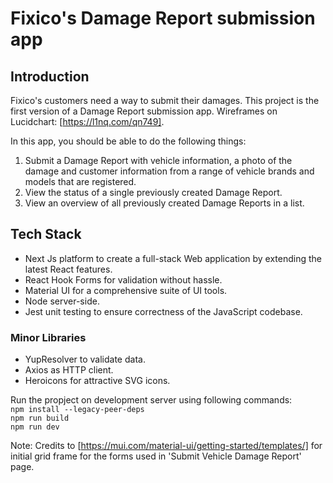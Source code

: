 # Fixico's Damage Report submission app

## Introduction

Fixico's customers need a way to submit their damages. This project is the first version of a Damage Report submission app.
Wireframes on Lucidchart: [https://l1nq.com/qn749].

In this app, you should be able to do the following things:

1. Submit a Damage Report with vehicle information, a photo of the damage and customer information from a range of vehicle brands and models that are registered.
2. View the status of a single previously created Damage Report.
3. View an overview of all previously created Damage Reports in a list.

## Tech Stack

- Next Js platform to create a full-stack Web application by extending the latest React features.
- React Hook Forms for validation without hassle.
- Material UI for a comprehensive suite of UI tools.
- Node server-side.
- Jest unit testing to ensure correctness of the JavaScript codebase.

### Minor Libraries

- YupResolver to validate data.
- Axios as HTTP client.
- Heroicons for attractive SVG icons.

Run the propject on development server using following commands:\
`npm install --legacy-peer-deps`\
`npm run build`\
`npm run dev`

Note: Credits to [https://mui.com/material-ui/getting-started/templates/] for initial grid frame for the forms used in 'Submit Vehicle Damage Report' page.
